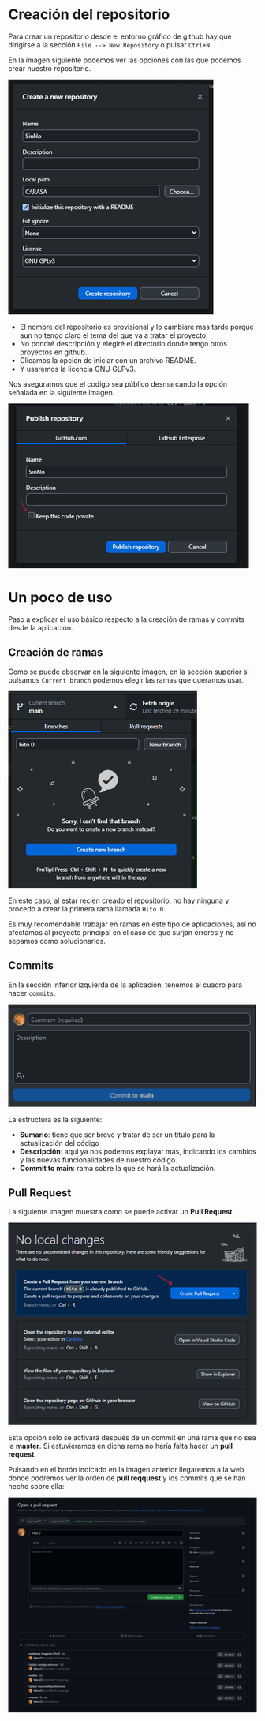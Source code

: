 # Creación del repositorio

Para crear un repositorio desde el entorno gráfico de github hay que dirigirse a la sección ``File --> New Repository`` o pulsar ``Ctrl+N``.

En la imagen siguiente podemos ver las opciones con las que podemos crear nuestro repositorio.

![foto9](imagenes/foto9.png)


- El nombre del repositorio es provisional y lo cambiare mas tarde porque aun no tengo claro el tema del que va a tratar el proyecto.
- No pondré descripción y elegiré el directorio donde tengo otros proyectos en github.
- Clicamos la opcion de iniciar con un archivo README.
- Y usaremos la licencia GNU GLPv3.		

Nos aseguramos que el codigo sea público desmarcando la opción señalada en la siguiente imagen.

![foto10](imagenes/foto10.png)


# Un poco de uso

Paso a explicar el uso básico respecto a la creación de ramas y commits desde la aplicación.

## Creación de ramas

Como se puede observar en la siguiente imagen, en la sección superior si pulsamos ``Current branch`` podemos elegir las ramas que queramos usar.

![foto11](imagenes/foto11.png)



En este caso, al estar recien creado el repositorio, no hay ninguna y procedo a crear la primera rama llamada ``Hito 0``.

Es muy recomendable trabajar en ramas en este tipo de aplicaciones, así no afectamos al proyecto principal en el caso de que surjan errores y no sepamos como solucionarlos.


## Commits

En la sección inferior izquierda de la aplicación, tenemos el cuadro para hacer ``commits``.

![foto12](imagenes/foto12.png)


La estructura es la siguiente:
- **Sumario**: tiene que ser breve y tratar de ser un titulo para la actualización del código
- **Descripción**: aqui ya nos podemos explayar más, indicando los cambios y las nuevas funcionalidades de nuestro código.
- **Commit to main**: rama sobre la que se hará la actualización.

## Pull Request

La siguiente imagen muestra como se puede activar un **Pull Request**

![foto13](imagenes/foto13.png)


Esta opción sólo se activará después de un commit en una rama que no sea la **master**. Si estuvieramos en dicha rama no haría falta hacer un **pull request**.

Pulsando en el botón indicado en la imágen anterior llegaremos a la web donde podremos ver la orden de **pull reqquest** y los commits que se han hecho sobre ella:

![foto14](imagenes/foto14.png)
